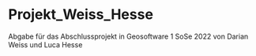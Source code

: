 # Projekt_Weiss_Hesse
Abgabe für das Abschlussprojekt in Geosoftware 1 SoSe 2022 von Darian Weiss und Luca Hesse
